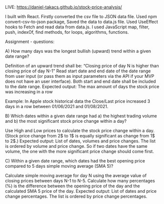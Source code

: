 LIVE: https://daniel-takacs.github.io/stock-price-analysis/

I built with React.
Firstly converted the csv file to JSON data file. Used npm convert-csv-to-json package, Saved the data to data.js file.
Used UseEffect hooks to Fetch and read data from data.js.
I used JavaScript map, filter, push, indexOf, find methods, for loops, algorithms, functions.


Assignment - questions:

A) How many days was the longest bullish (upward) trend within a given date range?

Definition of an upward trend shall be: “Closing price of day N is higher than closing price of day N-1”
Read start date and end date of the date range from user input (or pass them as input parameters via the API if your MVP does not have an user interface). 
Both start and end date shall be included to the date range.
Expected output: The max amount of days the stock price was increasing in a row

Example: In Apple stock historical data the Close/Last price increased 3 days in a row between 01/06/2021 and 01/08/2021. 

B) Which dates within a given date range had a) the highest trading volume and b) the most significant stock price change within a day?

Use High and Low prices to calculate the stock price change within a day. (Stock price change from 2$ to 1$ is equally significant as change from 1$ to 2$.)
Expected output: List of dates, volumes and price changes. The list is ordered by volume and price change. So if two dates have the same volume, the one with the more significant price change should come first.

C) Within a given date range, which dates had the best opening price compared to 5 days simple moving average (SMA 5)?

Calculate simple moving average for day N using the average value of closing prices between days N-1 to N-5.
Calculate how many percentages (%) is the difference between the opening price of the day and the calculated SMA 5 price of the day.
Expected output: List of dates and price change percentages. The list is ordered by price change percentages.
